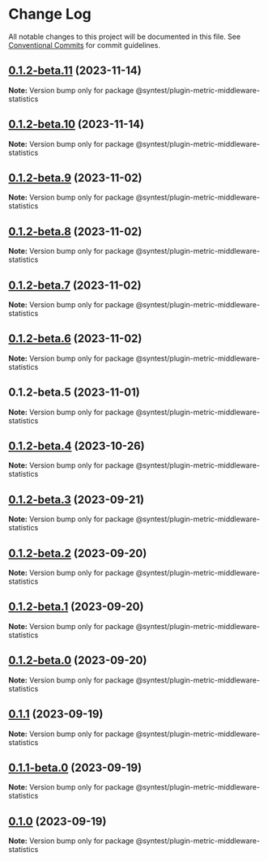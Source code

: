 # Change Log

All notable changes to this project will be documented in this file.
See [Conventional Commits](https://conventionalcommits.org) for commit guidelines.

## [0.1.2-beta.11](https://github.com/syntest-framework/syntest-framework/compare/@syntest/plugin-metric-middleware-statistics@0.1.2-beta.10...@syntest/plugin-metric-middleware-statistics@0.1.2-beta.11) (2023-11-14)

**Note:** Version bump only for package @syntest/plugin-metric-middleware-statistics

## [0.1.2-beta.10](https://github.com/syntest-framework/syntest-framework/compare/@syntest/plugin-metric-middleware-statistics@0.1.2-beta.9...@syntest/plugin-metric-middleware-statistics@0.1.2-beta.10) (2023-11-14)

**Note:** Version bump only for package @syntest/plugin-metric-middleware-statistics

## [0.1.2-beta.9](https://github.com/syntest-framework/syntest-framework/compare/@syntest/plugin-metric-middleware-statistics@0.1.2-beta.8...@syntest/plugin-metric-middleware-statistics@0.1.2-beta.9) (2023-11-02)

**Note:** Version bump only for package @syntest/plugin-metric-middleware-statistics

## [0.1.2-beta.8](https://github.com/syntest-framework/syntest-framework/compare/@syntest/plugin-metric-middleware-statistics@0.1.2-beta.7...@syntest/plugin-metric-middleware-statistics@0.1.2-beta.8) (2023-11-02)

**Note:** Version bump only for package @syntest/plugin-metric-middleware-statistics

## [0.1.2-beta.7](https://github.com/syntest-framework/syntest-framework/compare/@syntest/plugin-metric-middleware-statistics@0.1.2-beta.6...@syntest/plugin-metric-middleware-statistics@0.1.2-beta.7) (2023-11-02)

**Note:** Version bump only for package @syntest/plugin-metric-middleware-statistics

## [0.1.2-beta.6](https://github.com/syntest-framework/syntest-framework/compare/@syntest/plugin-metric-middleware-statistics@0.1.2-beta.5...@syntest/plugin-metric-middleware-statistics@0.1.2-beta.6) (2023-11-02)

**Note:** Version bump only for package @syntest/plugin-metric-middleware-statistics

## 0.1.2-beta.5 (2023-11-01)

**Note:** Version bump only for package @syntest/plugin-metric-middleware-statistics

## [0.1.2-beta.4](https://github.com/syntest-framework/syntest-framework/compare/@syntest/plugin-metric-middleware-statistics@0.1.2-beta.3...@syntest/plugin-metric-middleware-statistics@0.1.2-beta.4) (2023-10-26)

**Note:** Version bump only for package @syntest/plugin-metric-middleware-statistics

## [0.1.2-beta.3](https://github.com/syntest-framework/syntest-framework/compare/@syntest/plugin-metric-middleware-statistics@0.1.2-beta.2...@syntest/plugin-metric-middleware-statistics@0.1.2-beta.3) (2023-09-21)

**Note:** Version bump only for package @syntest/plugin-metric-middleware-statistics

## [0.1.2-beta.2](https://github.com/syntest-framework/syntest-framework/compare/@syntest/plugin-metric-middleware-statistics@0.1.2-beta.1...@syntest/plugin-metric-middleware-statistics@0.1.2-beta.2) (2023-09-20)

**Note:** Version bump only for package @syntest/plugin-metric-middleware-statistics

## [0.1.2-beta.1](https://github.com/syntest-framework/syntest-framework/compare/@syntest/plugin-metric-middleware-statistics@0.1.2-beta.0...@syntest/plugin-metric-middleware-statistics@0.1.2-beta.1) (2023-09-20)

**Note:** Version bump only for package @syntest/plugin-metric-middleware-statistics

## [0.1.2-beta.0](https://github.com/syntest-framework/syntest-framework/compare/@syntest/plugin-metric-middleware-statistics@0.1.1...@syntest/plugin-metric-middleware-statistics@0.1.2-beta.0) (2023-09-20)

**Note:** Version bump only for package @syntest/plugin-metric-middleware-statistics

## [0.1.1](https://github.com/syntest-framework/syntest-framework/compare/@syntest/plugin-metric-middleware-statistics@0.1.1-beta.0...@syntest/plugin-metric-middleware-statistics@0.1.1) (2023-09-19)

**Note:** Version bump only for package @syntest/plugin-metric-middleware-statistics

## [0.1.1-beta.0](https://github.com/syntest-framework/syntest-framework/compare/@syntest/plugin-metric-middleware-statistics@0.1.0-beta.2...@syntest/plugin-metric-middleware-statistics@0.1.1-beta.0) (2023-09-19)

**Note:** Version bump only for package @syntest/plugin-metric-middleware-statistics

## [0.1.0](https://github.com/syntest-framework/syntest-framework/compare/@syntest/plugin-metric-middleware-statistics@0.1.0-beta.2...@syntest/plugin-metric-middleware-statistics@0.1.0) (2023-09-19)

**Note:** Version bump only for package @syntest/plugin-metric-middleware-statistics
